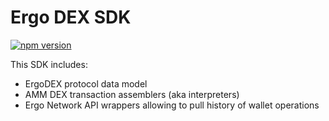 # Ergo DEX SDK

[![npm version](https://badge.fury.io/js/@ergolabs%2Fergo-dex-sdk.svg)](https://badge.fury.io/js/@ergolabs%2Fergo-dex-sdk)

This SDK includes:
* ErgoDEX protocol data model
* AMM DEX transaction assemblers (aka interpreters)
* Ergo Network API wrappers allowing to pull history of wallet operations
